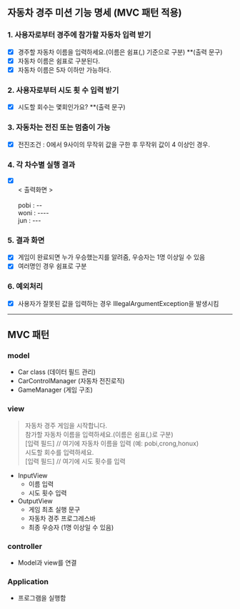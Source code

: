 ## 자동차 경주 미션 기능 명세 (MVC 패턴 적용)

### 1. 사용자로부터 경주에 참가할 자동차 입력 받기
- [x] 경주할 자동차 이름을 입력하세요.(이름은 쉼표(,) 기준으로 구분) **(출력 문구)
- [x] 자동차 이름은 쉼표로 구분된다.
- [x] 자동차 이름은 5자 이하만 가능하다.

### 2. 사용자로부터 시도 횟 수 입력 받기
- [x] 시도할 회수는 몇회인가요? **(출력 문구)

### 3. 자동차는 전진 또는 멈춤이 가능
- [x] 전진조건 : 0에서 9사이의 무작위 값을 구한 후 무작위 값이 4 이상인 경우.

### 4. 각 차수별 실행 결과
- [x] 
  <br> < 출력화면 >  
  <br>pobi : --
  <br>woni : ----
  <br>jun : ---

### 5. 결과 화면
- [x] 게임이 완료되면 누가 우승했는지를 알려줌, 우승자는 1명 이상일 수 있음
- [x] 여러명인 경우 쉼표로 구분

### 6. 예외처리
- [x] 사용자가 잘못된 값을 입력하는 경우 IllegalArgumentException을 발생시킴


---

## MVC 패턴

### model

- Car class (데이터 필드 관리)
- CarControlManager (자동차 전진로직)
- GameManager (게임 구조)

### view

> 자동차 경주 게임을 시작합니다.
  <br>참가할 자동차 이름을 입력하세요.(이름은 쉼표(,)로 구분)
  <br>[입력 필드]  // 여기에 자동차 이름을 입력 (예: pobi,crong,honux)
  <br>시도할 회수를 입력하세요.
  <br>[입력 필드]  // 여기에 시도 횟수를 입력

- InputView
  - 이름 입력
  - 시도 횟수 입력
- OutputView
  - 게임 최초 실행 문구
  - 자동차 경주 프로그레스바
  - 최종 우승자 (1명 이상일 수 있음)

### controller
- Model과 view를 연결

### Application
- 프로그램을 실행함